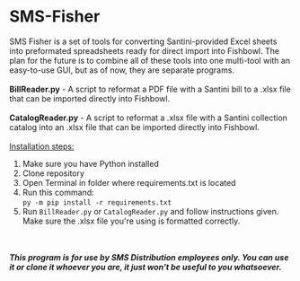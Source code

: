 # SMS-Fisher
SMS Fisher is a set of tools for converting Santini-provided Excel sheets into preformated spreadsheets ready for direct import into Fishbowl. The plan for the future is to combine all of these tools into one multi-tool with an easy-to-use GUI, but as of now, they are separate programs. </br></br>
<b>BillReader.py</b> - A script to reformat a PDF file with a Santini bill to a .xlsx file that can be imported directly into Fishbowl.</br></br>
<b>CatalogReader.py</b> - A script to reformat a .xlsx file with a Santini collection catalog into an .xlsx file that can be imported directly into Fishbowl.</br></br>
<u>Installation steps:</u>
<ol>
    <li>Make sure you have Python installed</li>
    <li>Clone repository</li>
    <li>Open Terminal in folder where requirements.txt is located</li>
    <li>Run this command:
    <br><code>py -m pip install -r requirements.txt</code></li>
    <li>Run <code>BillReader.py</code> or <code>CatalogReader.py</code> and follow instructions given. Make sure the .xlsx file you're using is formatted correctly.</li>
</ol>
<br><br>
<b><i>This program is for use by SMS Distribution employees only. You can use it or clone it whoever you are, it just won't be useful to you whatsoever.</i></b>

